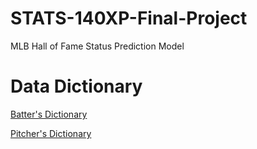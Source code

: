 # STATS-140XP-Final-Project
MLB Hall of Fame Status Prediction Model

# Data Dictionary

[Batter's Dictionary](Dictionary/Batter_Variables.md)

[Pitcher's Dictionary](Dictionary/Pitcher_Variables.md)

